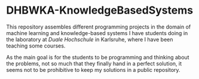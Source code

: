 DHBWKA-KnowledgeBasedSystems
============================

This repository assembles different programming projects in the domain of machine learning and knowledge-based systems I have students doing in the laboratory at *Duale Hochschule* in Karlsruhe, where I have been teaching some courses.

As the main goal is for the students to be programming and thinking about the problems, not so much that they finally hand in a perfect solution, it seems not to be prohibitive to keep my solutions in a public repository.
